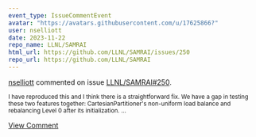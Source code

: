 ```yaml
---
event_type: IssueCommentEvent
avatar: "https://avatars.githubusercontent.com/u/17625866?"
user: nselliott
date: 2023-11-22
repo_name: LLNL/SAMRAI
html_url: https://github.com/LLNL/SAMRAI/issues/250
repo_url: https://github.com/LLNL/SAMRAI
---
```


<a href='https://github.com/nselliott' target='_blank'>nselliott</a> commented on issue <a href='https://github.com/LLNL/SAMRAI/issues/250' target='_blank'>LLNL/SAMRAI#250</a>.

<small>I have reproduced this and I think there is a straightforward fix. We have a gap in testing these two features together:  CartesianPartitioner's non-uniform load balance and rebalancing Level 0 after its initialization....</small>

<a href='https://github.com/LLNL/SAMRAI/issues/250' target='_blank'>View Comment</a>